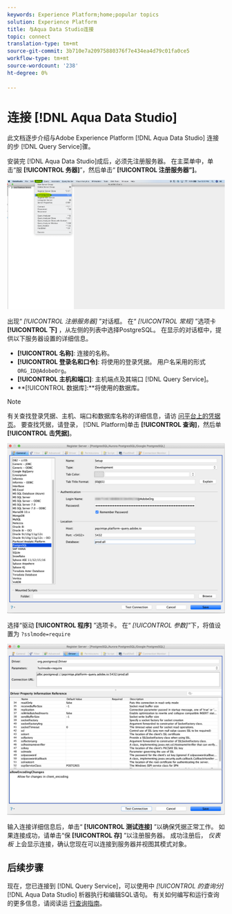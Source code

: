 ```yaml
---
keywords: Experience Platform;home;popular topics
solution: Experience Platform
title: 与Aqua Data Studio连接
topic: connect
translation-type: tm+mt
source-git-commit: 3b710e7a20975880376f7e434ea4d79c01fa0ce5
workflow-type: tm+mt
source-wordcount: '238'
ht-degree: 0%

---
```



# 连接 [!DNL Aqua Data Studio]

此文档逐步介绍与Adobe Experience Platform [!DNL Aqua Data Studio] 连接的步 [!DNL Query Service]骤。

安装完 [!DNL Aqua Data Studio]成后，必须先注册服务器。 在主菜单中，单击“服 **[!UICONTROL 务器]**”，然后单击“ **[!UICONTROL 注册服务器”]**。

![](../images/clients/aqua-data-studio/register-server.png)

出现“ *[!UICONTROL 注册服务器]* ”对话框。 在“ *[!UICONTROL 常规]* ”选项卡 **[!UICONTROL 下]** ，从左侧的列表中选择PostgreSQL。 在显示的对话框中，提供以下服务器设置的详细信息。

- **[!UICONTROL 名称]**: 连接的名称。
- **[!UICONTROL 登录名和口令]**: 将使用的登录凭据。 用户名采用的形式 `ORG_ID@AdobeOrg`。
- **[!UICONTROL 主机和端口]**: 主机端点及其端口 [!DNL Query Service]。
- **[!UICONTROL 数据库]:**将使用的数据库。

>[!NOTE]
>
>有关查找登录凭据、主机、端口和数据库名称的详细信息，请访 [问平台上的凭据页](https://platform.adobe.com/query/configuration)。 要查找凭据，请登录， [!DNL Platform]单击 **[!UICONTROL 查询]**，然后单 **[!UICONTROL 击凭据]**。

![](../images/clients/aqua-data-studio/register-server-general-tab.png)

选择“驱动 **[!UICONTROL 程序]** ”选项卡。 在“ *[!UICONTROL 参数]*”下，将值设置为 `?sslmode=require`

![](../images/clients/aqua-data-studio/register-server-driver-tab.png)

输入连接详细信息后，单击“ **[!UICONTROL 测试连接]** ”以确保凭据正常工作。 如果连接成功，请单击“保 **[!UICONTROL 存]** ”以注册服务器。 成功注册后， *仪表板* 上会显示连接，确认您现在可以连接到服务器并视图其模式对象。

## 后续步骤

现在，您已连接到 [!DNL Query Service]，可以使用中 *[!UICONTROL 的查询分]*[!DNL Aqua Data Studio] 析器执行和编辑SQL语句。 有关如何编写和运行查询的更多信息，请阅读运 [行查询指南](../creating-queries/creating-queries.md)。